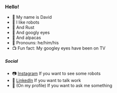 ### Hello!

- :wave: My name is David
- :robot: I like robots
- :crab: And Rust
- :eyes: And googly eyes
- 🦙 And alpacas
- :rainbow: Pronouns: he/him/his
- :tv: Fun fact: My googley eyes have been on TV 

##### Social

- :camera: [Instagram](https://www.instagram.com/davidmakesrobots/) If you want to see some robots
- :necktie: [LinkedIn](https://www.linkedin.com/in/david-weis/) If you want to talk work
- :email: (On my profile) If you want to ask me something
